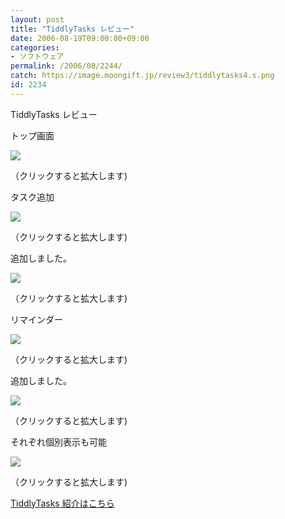 ```yaml
---
layout: post
title: "TiddlyTasks レビュー"
date: 2006-08-19T09:00:00+09:00
categories:
- ソフトウェア
permalink: /2006/08/2244/
catch: https://image.moongift.jp/review3/tiddlytasks4.s.png
id: 2234
---
```

TiddlyTasks レビュー  
<!--more-->

トップ画面

  

[![](https://image.moongift.jp/review3/tiddlytasks1.s.png)](https://image.moongift.jp/review3/tiddlytasks1.png)  
  
（クリックすると拡大します)

  

タスク追加

  

[![](https://image.moongift.jp/review3/tiddlytasks2.s.png)](https://image.moongift.jp/review3/tiddlytasks2.png)  
  
（クリックすると拡大します)

  

追加しました。

  

[![](https://image.moongift.jp/review3/tiddlytasks3.s.png)](https://image.moongift.jp/review3/tiddlytasks3.png)  
  
（クリックすると拡大します)

  

リマインダー

  

[![](https://image.moongift.jp/review3/tiddlytasks4.s.png)](https://image.moongift.jp/review3/tiddlytasks4.png)  
  
（クリックすると拡大します)

  

追加しました。

  

[![](https://image.moongift.jp/review3/tiddlytasks5.s.png)](https://image.moongift.jp/review3/tiddlytasks5.png)  
  
（クリックすると拡大します)

  

それぞれ個別表示も可能

  

[![](https://image.moongift.jp/review3/tiddlytasks6.s.png)](https://image.moongift.jp/review3/tiddlytasks6.png)  
  
（クリックすると拡大します)

  

[TiddlyTasks 紹介はこちら](http://oss.moongift.jp/intro/i-2242.html)

